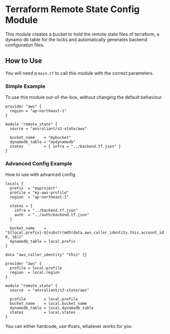 # Terraform Remote State Config Module

This module creates a bucket to hold the remote state files of terraform, a dynamo db table for the locks and automatically generates backend configuration files.

## How to Use
You will need a `main.tf` to call this module with the correct parameters.

### Simple Example
To use this module out-of-the-box, without changing the default behaviour

```HCL
provider "aws" {
  region = "ap-northeast-1"
}

module "remote_state" {
  source = "ansraliant/s3-state/aws"

  bucket_name    = "mybucket"
  dynamodb_table = "mydynamodb"
  states         = { infra = "../backend.tf.json" }
}
```

### Advanced Config Example
How to use with advanced config

```HCL
locals {
  prefix  = "myproject"
  profile = "my-aws-profile"
  region  = "ap-northeast-1"

  states = {
    infra = "../backend.tf.json"
    auth  = "../auth/backend.tf.json"
  }

  bucket_name    = "${local.prefix}-${substr(md5(data.aws_caller_identity.this.account_id), 0, 16)}"
  dynamodb_table = local.prefix
}

data "aws_caller_identity" "this" {}

provider "aws" {
  profile = local.profile
  region  = local.region
}

module "remote_state" {
  source  = "ansraliant/s3-state/aws"

  profile        = local.profile
  bucket_name    = local.bucket_name
  dynamodb_table = local.dynamodb_table
  states         = local.states
}
```

You can either hardcode, use tfvars, whatever works for you
